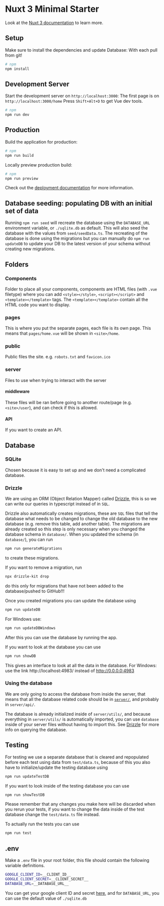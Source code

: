 # Nuxt 3 Minimal Starter

Look at the [Nuxt 3 documentation](https://nuxt.com/docs/getting-started/introduction) to learn more.

## Setup

Make sure to install the dependencies and update Database:
With each pull from git!

```bash
# npm
npm install
```

## Development Server

Start the development server on `http://localhost:3000`:
The first page is on `http://localhost:3000/home`
Press `Shift+Alt+D` to get Vue dev tools.

```bash
# npm
npm run dev
```

## Production

Build the application for production:

```bash
# npm
npm run build
```

Locally preview production build:

```bash
# npm
npm run preview
```

Check out the [deployment documentation](https://nuxt.com/docs/getting-started/deployment) for more information.

## Database seeding: populating DB with an initial set of data 

Running `npm run seed` will recreate the database using the `DATABASE_URL` environment variable, or `./sqlite.db` as default.
This will also seed the database with the values from `seed/seedData.ts`.
The recreating of the database is done using the migrations but you can manually do `npm run updateDB` to update your DB to the latest version of your schema without creating new migrations.

## Folders

### Components

Folder to place all your components, components are HTML files (with `.vue` filetype) where you can add `<style></style>`, `<script></script>` and `<template></template>` tags.
The `<template></template>` contain all the HTML code you want to display.

### pages

This is where you put the separate pages, each file is its own page.
This means that `pages/home.vue` will be shown in `<site>/home`.

### public

Public files the site.
e.g. `robots.txt` and `favicon.ico`

### server

Files to use when trying to interact with the server

#### middleware

These files will be ran before going to another route/page (e.g. `<site>/user`), and can check if this is allowed.

#### API

If you want to create an API.

## Database

### SQLite

Chosen because it is easy to set up and we don't need a complicated database.

### Drizzle

We are using an ORM (Object Relation Mapper) called [Drizzle](https://orm.drizzle.team/), this is so we can write our queries in typescript instead of in `SQL`.

Drizzle also automatically creates migrations, these are `SQL` files that tell the database what needs to be changed to change the old database to the new database (e.g. remove this table, add another table).
The migrations are already created so this step is only necessary when you changed the database schema in `database/`.
When you updated the schema (in `database/`), you can run
```bash
npm run generateMigrations
```
to create these migrations.

If you want to remove a migration, run
```bash
npx drizzle-kit drop
```
do this only for migrations that have not been added to the database/pushed to GitHub!!!

Once you created migrations you can update the database using
```bash
npm run updateDB
```
For Windows use:
```bash
npm run updateDBWindows
```
After this you can use the database by running the app.

If you want to look at the database you can use
```bash
npm run showDB
```
This gives an interface to look at all the data in the database.
For Windows: use the link http://localhost:4983/ instead of http://0.0.0.0:4983

### Using the database

We are only going to access the database from inside the server,
that means that all the database related code should be in [`server/`](https://nuxt.com/docs/guide/directory-structure/server),
and probably in `server/api/`.

The database is already initialized inside of `server/utils/`,
and because everything in `server/utils/` is automatically imported,
you can use `database` inside of your server files without having to import this.
See [Drizzle](https://orm.drizzle.team/docs/rqb) for more info on querying the database.

## Testing

For testing we use a separate database that is cleared and repopulated before each test using data from `test/data.ts`,
because of this you also have to initialize/update the testing database using
```bash
npm run updateTestDB
```

If you want to look inside of the testing database you can use
```bash
npm run showTestDB
```
Please remember that any changes you make here will be discarded when you rerun your tests,
if you want to change the data inside of the test database change the `test/data.ts` file instead.

To actually run the tests you can use
```bash
npm run test
```

## .env

Make a `.env` file in your root folder,
this file should contain the following variable definitions.
```sh
GOOGLE_CLIENT_ID=__CLIENT_ID__
GOOGLE_CLIENT_SECRET=__CLIENT_SECRET__
DATABASE_URL=__DATABASE_URL__
```
You can get your google client ID and secret [here](https://developers.google.com/identity/oauth2/web/guides/get-google-api-clientid), and for `DATABASE_URL`, you can use the default value of `./sqlite.db`
